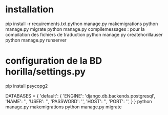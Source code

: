 
# installation

pip install -r requirements.txt
python manage.py makemigrations
python manage.py migrate
python manage.py compilemessages : pour la compilation des fichiers de traduction
python manage.py createhorillauser
python manage.py runserver




# configuration de la BD  horilla/settings.py

pip install psycopg2

DATABASES = {
    'default': {
        'ENGINE': 'django.db.backends.postgresql',
        'NAME': '',
        'USER': '',
        'PASSWORD': '',
        'HOST': '',
        'PORT': '',
    }
}
python manage.py makemigrations
python manage.py migrate


